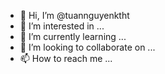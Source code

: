 - 👋 Hi, I’m @tuannguyenktht
- 👀 I’m interested in ...
- 🌱 I’m currently learning ...
- 💞️ I’m looking to collaborate on ...
- 📫 How to reach me ...

<!---
tuannguyenktht/tuannguyenktht is a ✨ special ✨ repository because its `README.md` (this file) appears on your GitHub profile.
You can click the Preview link to take a look at your changes.
--->
